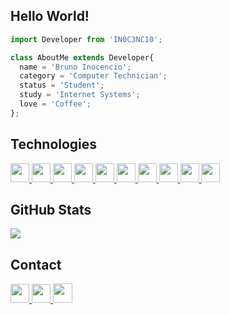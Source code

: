 ## **Hello World!**
```js
import Developer from 'IN0C3NC10';

class AboutMe extends Developer{
  name = 'Bruno Inocencio';
  category = 'Computer Technician';
  status = 'Student';
  study = 'Internet Systems';
  love = 'Coffee';
};
```


## **Technologies**
<p align="left">
  <a href="https://github.com/IN0C3NC10">
    <!-- C -->
    <img height="30" src="https://img.shields.io/badge/C-00001a?style=for-the-badge&logo=c&logoColor=39588C">
    <!-- React Native -->
    <img height="30" src="https://img.shields.io/badge/React_Native-00001a?style=for-the-badge&logo=react&logoColor=61DAFB">
    <!-- HTML5 -->
    <img height="30" src="https://img.shields.io/badge/HTML-00001a?style=for-the-badge&logo=html5&logoColor=E34F26">
    <!-- CSS3 -->
    <img height="30" src="https://img.shields.io/badge/CSS-00001a?&style=for-the-badge&logo=css3&logoColor=00599C">
    <!-- PHP -->
    <img height="30" src="https://img.shields.io/badge/PHP-00001a?style=for-the-badge&logo=php&logoColor=777BB4">
    <!-- Laravel -->
    <img height="30" src="https://img.shields.io/badge/Laravel-00001a?style=for-the-badge&logo=laravel&logoColor=FF2D20">
    <!-- Java -->
    <img height="30" src="https://img.shields.io/badge/JSP-00001a?style=for-the-badge&logo=java&logoColor=ED8B00">
    <!-- PostgreSQL -->
    <img height="30" src="https://img.shields.io/badge/PostgreSQL-00001a?style=for-the-badge&logo=postgresql&logoColor=316192">
    <!-- MySQL -->
    <img height="30" src="https://img.shields.io/badge/MySQL-00001a?style=for-the-badge&logo=mysql&logoColor=white">
    <!-- Firebase -->
    <img height="30" src="https://img.shields.io/badge/Firebase-1a0000?style=for-the-badge&logo=firebase&logoColor=ffbf00">
  </a>
</p>


## **GitHub Stats**
<p align="left">
  <!-- Top-Langs -->
  <a href="https://github.com/IN0C3NC10">
    <img src="https://github-readme-stats.vercel.app/api/top-langs/?username=IN0C3NC10&layout=compact&langs_count=6&theme=dark" />
  </a>
</p>


## **Contact**
<p align="left">
  <!-- Outlook -->
  <a href="mailto:bruno.inocencio@fatec.sp.gov.br" alt="Outlook" target="_blank">
    <img height="30" src="https://img.shields.io/badge/Outlook-0078D4?style=for-the-badge&logo=microsoft-outlook&logoColor=white" />
  </a>
  <!-- Linkedin -->
  <a href="https://cutt.ly/nQlVjQV" alt="Linkedin" target="_blank">
    <img height="30" src="https://img.shields.io/badge/-LinkedIn-%230077B5?style=for-the-badge&logo=linkedin&logoColor=white" />
  </a>
  <!-- GitHub -->
  <a href="https://github.com/IN0C3NC10" alt="GitHub" target="_blank">
    <img height="31" src="https://img.shields.io/badge/GitHub-100000?style=for-the-badge&logo=github&logoColor=white" />
  </a>
</p>


<!---👀 👋 🌱 💞️ 📫 ✨ ❤️--->
